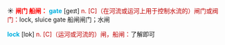 ☀ <font color="red">**闸门 船闸：**</font>
<font color="sky blue">**gate**</font> [ɡeɪt] 
<font color="#c00000">n. [C]（在河流或运河上用于控制水流的）闸门或阀门：</font>lock, sluice gate 船闸闸门；水闸

<font color="sky blue">**lock**</font> [lɒk] 
<font color="#c00000">n. [C]（运河或河流的）闸，船闸：</font>了解即可
